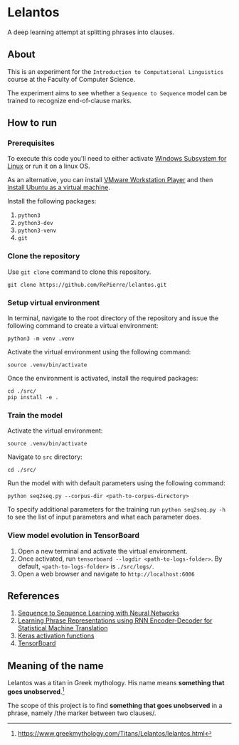 # Lelantos #
A deep learning attempt at splitting phrases into clauses.

## About ##
This is an experiment for the `Introduction to Computational Linguistics` course at the Faculty of Computer Science.

The experiment aims to see whether a `Sequence to Sequence` model can be trained to recognize end-of-clause marks.

## How to run ##

### Prerequisites ###
To execute this code you'll need to either activate [Windows Subsystem for Linux](https://docs.microsoft.com/en-us/windows/wsl/install-win10) or run it on a linux OS.

As an alternative, you can install [VMware Workstation Player](https://www.youtube.com/watch?v=zGzcDkGgVe0) and then [install Ubuntu as a virtual machine](https://youtu.be/CdiKs6Hu9O4).

Install the following packages:
1. `python3`
2. `python3-dev`
3. `python3-venv`
4. `git`

### Clone the repository ###

Use `git clone` command to clone this repository.

``` shell
git clone https://github.com/RePierre/lelantos.git
```

### Setup virtual environment ###

In terminal, navigate to the root directory of the repository and issue the following command to create a virtual environment:

``` shell
python3 -m venv .venv
```

Activate the virtual environment using the following command:

``` shell
source .venv/bin/activate
```

Once the environment is activated, install the required packages:

``` shell
cd ./src/
pip install -e .
```

### Train the model ###

Activate the virtual environment:

``` shell
source .venv/bin/activate
```

Navigate to `src` directory:

``` shell
cd ./src/
```

Run the model with with default parameters using the following command:

``` shell
python seq2seq.py --corpus-dir <path-to-corpus-directory>
```

To specify additional parameters for the training run `python seq2seq.py -h` to see the list of input parameters and what each parameter does.

### View model evolution in TensorBoard ###

1. Open a new terminal and activate the virtual environment.
2. Once activated, run `tensorboard --logdir <path-to-logs-folder>`. By default, `<path-to-logs-folder>` is `./src/logs/`.
3. Open a web browser and navigate to `http://localhost:6006`


## References ##

1. [Sequence to Sequence Learning with Neural Networks](https://arxiv.org/abs/1409.3215)
2. [Learning Phrase Representations using RNN Encoder-Decoder for Statistical Machine Translation](https://arxiv.org/abs/1406.1078)
3. [Keras activation functions](https://keras.io/activations/)
4. [TensorBoard](https://github.com/tensorflow/tensorboard)

## Meaning of the name ##

Lelantos was a titan in Greek mythology. His name means **something that goes unobserved**.[^1]

The scope of this project is to find **something that goes unobserved** in a phrase, namely /the marker between two clauses/.

[^1]: https://www.greekmythology.com/Titans/Lelantos/lelantos.html
